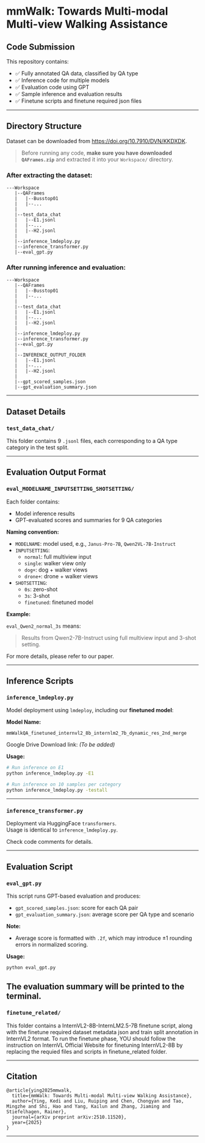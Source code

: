 # mmWalk: Towards Multi-modal Multi-view Walking Assistance

## Code Submission

This repository contains:

- ✅ Fully annotated QA data, classified by QA type  
- ✅ Inference code for multiple models  
- ✅ Evaluation code using GPT  
- ✅ Sample inference and evaluation results
- ✅ Finetune scripts and finetune required json files


---

## Directory Structure

Dataset can be downloaded from https://doi.org/10.7910/DVN/KKDXDK. 

> Before running any code, **make sure you have downloaded `QAFrames.zip`** and extracted it into your `Workspace/` directory.

### After extracting the dataset:

```
---Workspace
   |--QAFrames
   |   |--Busstop01
   |   |--...
   |
   |--test_data_chat
   |   |--E1.jsonl
   |   |--...
   |   |--H2.jsonl
   |
   |--inference_lmdeploy.py
   |--inference_transformer.py
   |--eval_gpt.py
```

### After running inference and evaluation:

```
---Workspace
   |--QAFrames
   |   |--Busstop01
   |   |--...
   |
   |--test_data_chat
   |   |--E1.jsonl
   |   |--...
   |   |--H2.jsonl
   |
   |--inference_lmdeploy.py
   |--inference_transformer.py
   |--eval_gpt.py
   |
   |--INFERENCE_OUTPUT_FOLDER
   |   |--E1.jsonl
   |   |--...
   |   |--H2.jsonl
   |
   |--gpt_scored_samples.json
   |--gpt_evaluation_summary.json
```

---

##  Dataset Details

### `test_data_chat/`

This folder contains 9 `.jsonl` files, each corresponding to a QA type category in the test split.

---

## Evaluation Output Format

### `eval_MODELNAME_INPUTSETTING_SHOTSETTING/`

Each folder contains:
- Model inference results
- GPT-evaluated scores and summaries for 9 QA categories

**Naming convention:**

- `MODELNAME`: model used, e.g., `Janus-Pro-7B`, `Qwen2VL-7B-Instruct`
- `INPUTSETTING`:
  - `normal`: full multiview input
  - `single`: walker view only
  - `dog+`: dog + walker views
  - `drone+`: drone + walker views
- `SHOTSETTING`:
  - `0s`: zero-shot
  - `3s`: 3-shot
  - `finetuned`: finetuned model

**Example:**

`eval_Qwen2_normal_3s` means:
> Results from Qwen2-7B-Instruct using full multiview input and 3-shot setting.

For more details, please refer to our paper.

---

##  Inference Scripts

### `inference_lmdeploy.py`

Model deployment using `lmdeploy`, including our **finetuned model**:

**Model Name:**
```
mmWalkQA_finetuned_internvl2_8b_internlm2_7b_dynamic_res_2nd_merge
```

Google Drive Download link: *(To be added)*

**Usage:**

```bash
# Run inference on E1
python inference_lmdeploy.py -E1

# Run inference on 10 samples per category
python inference_lmdeploy.py -testall
```

---

### `inference_transformer.py`

Deployment via HuggingFace `transformers`.  
Usage is identical to `inference_lmdeploy.py`.

Check code comments for details.

---

## Evaluation Script

### `eval_gpt.py`

This script runs GPT-based evaluation and produces:

- `gpt_scored_samples.json`: score for each QA pair
- `gpt_evaluation_summary.json`: average score per QA type and scenario

**Note:**
- Average score is formatted with `.2f`, which may introduce ±1 rounding errors in normalized scoring.

**Usage:**

```bash
python eval_gpt.py
```

The evaluation summary will be printed to the terminal.
---

### `finetune_related/`

This folder contains a InternVL2-8B-InternLM2.5-7B finetune script, along with the finetune required dataset metadata json and train split annotation in InternVL2 format. To run the finetune phase, YOU should follow the instruction on InternVL Official Website for finetuning InternVL2-8B by replacing the requied files and scripts in finetune_related folder.

---


## Citation

```
@article{ying2025mmwalk,
  title={mmWalk: Towards Multi-modal Multi-view Walking Assistance},
  author={Ying, Kedi and Liu, Ruiping and Chen, Chongyan and Tao, Mingzhe and Shi, Hao and Yang, Kailun and Zhang, Jiaming and Stiefelhagen, Rainer},
  journal={arXiv preprint arXiv:2510.11520},
  year={2025}
}
```

---

